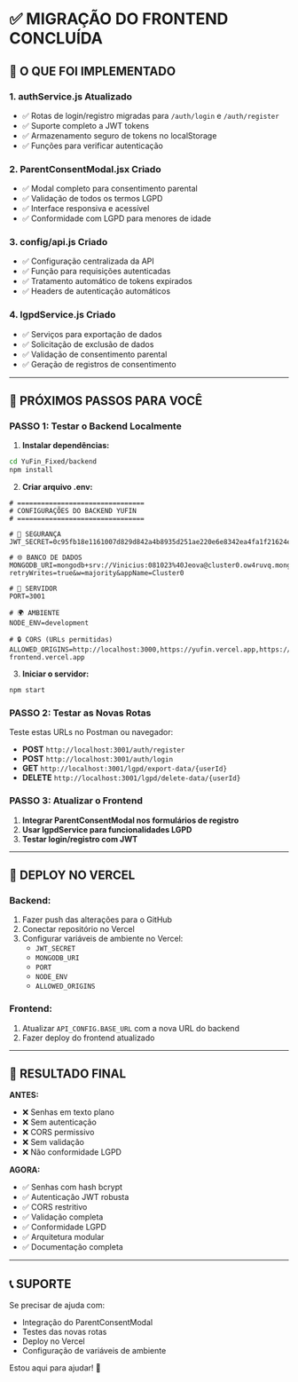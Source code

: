 # ✅ MIGRAÇÃO DO FRONTEND CONCLUÍDA

## 🎯 O QUE FOI IMPLEMENTADO

### 1. **authService.js Atualizado**
- ✅ Rotas de login/registro migradas para `/auth/login` e `/auth/register`
- ✅ Suporte completo a JWT tokens
- ✅ Armazenamento seguro de tokens no localStorage
- ✅ Funções para verificar autenticação

### 2. **ParentConsentModal.jsx Criado**
- ✅ Modal completo para consentimento parental
- ✅ Validação de todos os termos LGPD
- ✅ Interface responsiva e acessível
- ✅ Conformidade com LGPD para menores de idade

### 3. **config/api.js Criado**
- ✅ Configuração centralizada da API
- ✅ Função para requisições autenticadas
- ✅ Tratamento automático de tokens expirados
- ✅ Headers de autenticação automáticos

### 4. **lgpdService.js Criado**
- ✅ Serviços para exportação de dados
- ✅ Solicitação de exclusão de dados
- ✅ Validação de consentimento parental
- ✅ Geração de registros de consentimento

---

## 🔄 PRÓXIMOS PASSOS PARA VOCÊ

### **PASSO 1: Testar o Backend Localmente**

1. **Instalar dependências:**
```bash
cd YuFin_Fixed/backend
npm install
```

2. **Criar arquivo .env:**
```env
# ================================
# CONFIGURAÇÕES DO BACKEND YUFIN
# ================================

# 🔐 SEGURANÇA
JWT_SECRET=0c95fb18e1161007d829d842a4b8935d251ae220e6e8342ea4fa1f21624ecb08abd80ffeb3dd54278bed7008cbcd206e694c066a659bbd9a2dd1b6fe21001495

# 🌐 BANCO DE DADOS
MONGODB_URI=mongodb+srv://Vinicius:081023%40Jeova@cluster0.ow4ruvq.mongodb.net/?retryWrites=true&w=majority&appName=Cluster0

# 🚀 SERVIDOR
PORT=3001

# 🌍 AMBIENTE
NODE_ENV=development

# 🔒 CORS (URLs permitidas)
ALLOWED_ORIGINS=http://localhost:3000,https://yufin.vercel.app,https://yufin-frontend.vercel.app
```

3. **Iniciar o servidor:**
```bash
npm start
```

### **PASSO 2: Testar as Novas Rotas**

Teste estas URLs no Postman ou navegador:

- **POST** `http://localhost:3001/auth/register`
- **POST** `http://localhost:3001/auth/login`
- **GET** `http://localhost:3001/lgpd/export-data/{userId}`
- **DELETE** `http://localhost:3001/lgpd/delete-data/{userId}`

### **PASSO 3: Atualizar o Frontend**

1. **Integrar ParentConsentModal nos formulários de registro**
2. **Usar lgpdService para funcionalidades LGPD**
3. **Testar login/registro com JWT**

---

## 🚀 DEPLOY NO VERCEL

### **Backend:**
1. Fazer push das alterações para o GitHub
2. Conectar repositório no Vercel
3. Configurar variáveis de ambiente no Vercel:
   - `JWT_SECRET`
   - `MONGODB_URI`
   - `PORT`
   - `NODE_ENV`
   - `ALLOWED_ORIGINS`

### **Frontend:**
1. Atualizar `API_CONFIG.BASE_URL` com a nova URL do backend
2. Fazer deploy do frontend atualizado

---

## 🎉 RESULTADO FINAL

**ANTES:**
- ❌ Senhas em texto plano
- ❌ Sem autenticação
- ❌ CORS permissivo
- ❌ Sem validação
- ❌ Não conformidade LGPD

**AGORA:**
- ✅ Senhas com hash bcrypt
- ✅ Autenticação JWT robusta
- ✅ CORS restritivo
- ✅ Validação completa
- ✅ Conformidade LGPD
- ✅ Arquitetura modular
- ✅ Documentação completa

---

## 📞 SUPORTE

Se precisar de ajuda com:
- Integração do ParentConsentModal
- Testes das novas rotas
- Deploy no Vercel
- Configuração de variáveis de ambiente

Estou aqui para ajudar! 🚀
